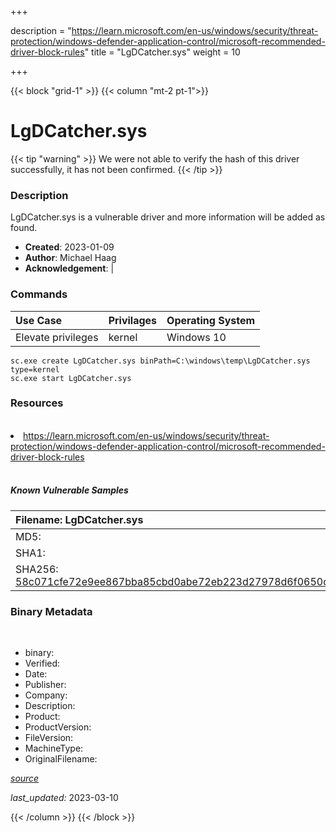+++

description = "https://learn.microsoft.com/en-us/windows/security/threat-protection/windows-defender-application-control/microsoft-recommended-driver-block-rules"
title = "LgDCatcher.sys"
weight = 10

+++


{{< block "grid-1" >}}
{{< column "mt-2 pt-1">}}




# LgDCatcher.sys 


{{< tip "warning" >}}
We were not able to verify the hash of this driver successfully, it has not been confirmed.
{{< /tip >}}




### Description


LgDCatcher.sys is a vulnerable driver and more information will be added as found.


- **Created**: 2023-01-09
- **Author**: Michael Haag
- **Acknowledgement**:  | [](https://twitter.com/)

### Commands

| Use Case | Privilages | Operating System | 
|:---- | ---- | ---- |
| Elevate privileges | kernel | Windows 10 |

```
sc.exe create LgDCatcher.sys binPath=C:\windows\temp\LgDCatcher.sys type=kernel
sc.exe start LgDCatcher.sys
```

### Resources
<br>


<li><a href=" https://learn.microsoft.com/en-us/windows/security/threat-protection/windows-defender-application-control/microsoft-recommended-driver-block-rules"> https://learn.microsoft.com/en-us/windows/security/threat-protection/windows-defender-application-control/microsoft-recommended-driver-block-rules</a></li>


<br>


##### Known Vulnerable Samples

| Filename: LgDCatcher.sys |
|:---- |
|MD5: <a href="https://www.virustotal.com/gui/file/{&#39;Filename&#39;: &#39;LgDCatcher.sys&#39;, &#39;MD5&#39;: &#39;&#39;, &#39;SHA1&#39;: &#39;&#39;, &#39;SHA256&#39;: &#39;58c071cfe72e9ee867bba85cbd0abe72eb223d27978d6f0650d0103553839b59&#39;}"></a>|
|SHA1: <a href="https://www.virustotal.com/gui/file/{&#39;Filename&#39;: &#39;LgDCatcher.sys&#39;, &#39;MD5&#39;: &#39;&#39;, &#39;SHA1&#39;: &#39;&#39;, &#39;SHA256&#39;: &#39;58c071cfe72e9ee867bba85cbd0abe72eb223d27978d6f0650d0103553839b59&#39;}"></a>|
|SHA256: <a href="https://www.virustotal.com/gui/file/{&#39;Filename&#39;: &#39;LgDCatcher.sys&#39;, &#39;MD5&#39;: &#39;&#39;, &#39;SHA1&#39;: &#39;&#39;, &#39;SHA256&#39;: &#39;58c071cfe72e9ee867bba85cbd0abe72eb223d27978d6f0650d0103553839b59&#39;}">58c071cfe72e9ee867bba85cbd0abe72eb223d27978d6f0650d0103553839b59</a>|




### Binary Metadata
<br>

- binary: 
- Verified: 
- Date: 
- Publisher: 
- Company: 
- Description: 
- Product: 
- ProductVersion: 
- FileVersion: 
- MachineType: 
- OriginalFilename: 

[*source*](https://github.com/magicsword-io/LOLDrivers/tree/main/yaml/lgdcatcher.sys.yml)

*last_updated:* 2023-03-10


{{< /column >}}
{{< /block >}}
